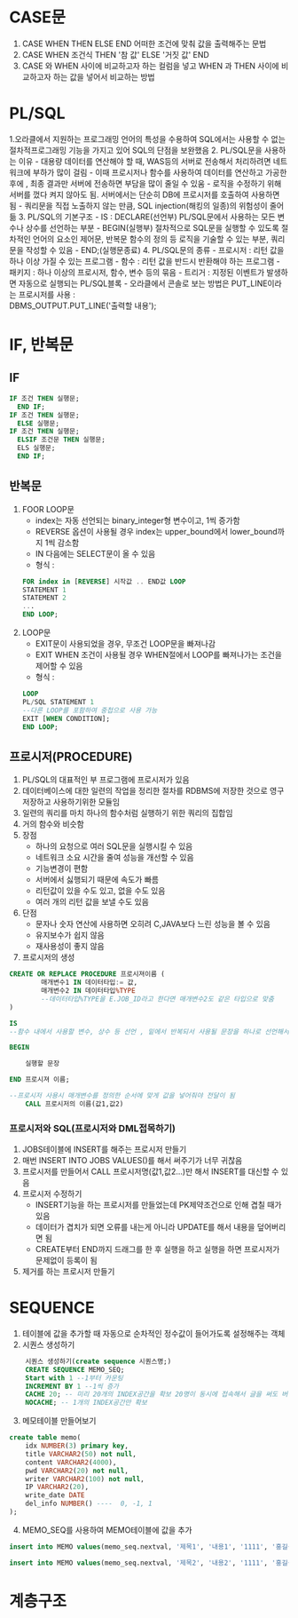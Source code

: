 # CASE문

1. CASE WHEN THEN ELSE END 어떠한 조건에 맞춰 값을 출력해주는 문법
2. CASE WHEN 조건식 THEN '참 값' ELSE '거짓 값' END
3. CASE 와 WHEN 사이에 비교하고자 하는 컬럼을 넣고 WHEN 과 THEN 사이에 비교하고자 하는 값을 넣어서 비교하는 방법

# PL/SQL

1.오라클에서 지원하는 프로그래밍 언어의 특성을 수용하여 SQL에서는 사용할 수 없는 절차적프로그래밍 기능을 가지고 있어 SQL의 단점을 보완했음
2. PL/SQL문을 사용하는 이유
    - 대용량 데이터를 연산해야 할 때, WAS등의 서버로 전송해서 처리하려면 네트워크에 부하가 많이 걸림
    - 이때 프로시저나 함수를 사용하여 데이터를 연산하고 가공한 후에 , 최종 결과만 서버에 전송하면 부담을 많이 줄일 수 있움
    - 로직을 수정하기 위해 서버를 껐다 켜지 않아도 됨. 서버에서는 단순히 DB에 프로시저를 호출하여 사용하면 됨
    - 쿼리문을 직접 노출하지 않는 만큼, SQL injection(해킹의 일종)의 위험성이 줄어듦
3. PL/SQL의 기본구조
    - IS : DECLARE(선언부) PL/SQL문에서 사용하는 모든 변수나 상수를 선언하는 부분
    - BEGIN(실행부) 절차적으로 SQL문을 실행할 수 있도록 절차적인 언어의 요소인 제어문, 반복문 함수의 정의 등 로직을 기술할 수 있는 부분, 쿼리문을 작성할 수 있음
    - END;(실행문종료)
4. PL/SQL문의 종류
    - 프로시저 : 리턴 값을 하나 이상 가질 수 있는 프로그램
    - 함수 : 리턴 값을 반드시 반환해야 하는 프로그램
    - 패키지 : 하나 이상의 프로시저, 함수, 변수 등의 묶음
    - 트리거 : 지정된 이벤트가 발생하면 자동으로 실행되는 PL/SQL블록
    - 오라클에서 콘솔로 보는 방법은 PUT_LINE이라는 프로시저를 사용 : 
    <br>DBMS_OUTPUT.PUT_LINE('출력할 내용');

# IF, 반복문

## IF

```SQL
IF 조건 THEN 실행문;
  END IF;
IF 조건 THEN 실행문;
  ELSE 실행문;
IF 조건 THEN 실행문;
  ELSIF 조건문 THEN 실행문;
  ELS 실행문;
  END IF;
```

## 반복문

1. FOOR LOOP문
    - index는 자동 선언되는 binary_integer형 변수이고, 1씩 증가함
    - REVERSE 옵션이 사용될 경우 index는 upper_bound에서 lower_bound까지 1씩 감소함
    - IN 다음에는 SELECT문이 올 수 있음
    - 형식 :
    ```SQL 
    FOR index in [REVERSE] 시작값 .. END값 LOOP
	STATEMENT 1    
	STATEMENT 2    
	...
    END LOOP;
    ```
2. LOOP문
    - EXIT문이 사용되었을 경우, 무조건 LOOP문을 빠져나감
    - EXIT WHEN 조건이 사용될 경우 WHEN절에서 LOOP를 빠져나가는 조건을 제어할 수 있음
    - 형식 : 
    ```SQL
    LOOP
	PL/SQL STATEMENT 1
	--다른 LOOP를 포함하여 중첩으로 사용 가능
	EXIT [WHEN CONDITION];
    END LOOP;
    ```

## 프로시저(PROCEDURE)

1. PL/SQL의 대표적인 부 프로그램에 프로시저가 있음
2. 데이터베이스에 대한 일련의 작업을 정리한 절차를 RDBMS에 저장한 것으로 영구 저장하고 사용하기위한 모듈임
3. 일련의 쿼리를 마치 하나의 함수처럼 실행하기 위한 쿼리의 집합임
4. 거의 함수와 비슷함
5. 장점
    - 하나의 요청으로 여러 SQL문을 실행시킬 수 있음
    - 네트워크 소요 시간을 줄여 성능을 개선할 수 있음
    - 기능변경이 편함
    - 서버에서 싫행되기 때문에 속도가 빠름
    - 리턴값이 있을 수도 있고, 없을 수도 있음
    - 여러 개의 리턴 값을 보낼 수도 있음
6. 단점
    - 문자나 숫자 연산에 사용하면 오히려 C,JAVA보다 느린 성능을 볼 수 있음
    - 유지보수가 쉽지 않음
    - 재사용성이 좋지 않음
7. 프로시저의 생성
```SQL
CREATE OR REPLACE PROCEDURE 프로시져이름 (
        매개변수1 IN 데이터타입:= 값,
        매개변수2 IN 데이터타입%TYPE
        --데이터타입%TYPE을 E.JOB_ID라고 한다면 매개변수2도 같은 타입으로 맞춤
)

IS
--함수 내에서 사용할 변수, 상수 등 선언 , 밑에서 반복되서 사용될 문장을 하나로 선언해서 사용하겠음

BEGIN

    실행할 문장

END 프로시져 이름;

--프로시저 사용시 매개변수를 정의한 순서에 맞게 값을 넣어줘야 전달이 됨
	CALL 프로시저의 이름(값1,값2)
```

### 프로시저와 SQL(프로시저와 DML접목하기)

1. JOBS테이블에 INSERT를 해주는 프로시저 만들기
2. 매번 INSERT INTO JOBS VALUES()를 해서 써주기가 너무 귀찮음
3. 프로시저를 만들어서 CALL 프로시저명(값1,값2...)만 해서 INSERT를 대신할 수 있음
4. 프로시저 수정하기
    - INSERT기능을 하는 프로시저를 만들었는데 PK제약조건으로 인해 겹칠 때가 있음
    - 데이터가 겹치가 되면 오류를 내는게 아니라 UPDATE를 해서 내용을 덮어버리면 됨
    - CREATE부터 END까지 드래그를 한 후 실행을 하고 실행을 하면 프로시저가 문제없이 등록이 됨
5. 제거를 하는 프로시저 만들기

# SEQUENCE

1. 테이블에 값을 추가할 때 자동으로 순차적인 정수값이 들어가도록 설정해주는 객체
2. 시퀀스 생성하기
```SQL
	시퀀스 생성하기(create sequence 시퀀스명;)
	CREATE SEQUENCE MEMO_SEQ;
	Start with 1 --1부터 카운팅
	INCREMENT BY 1 --1씩 증가
	CACHE 20; -- 미리 20개의 INDEX공간을 확보 20명이 동시에 접속해서 글을 써도 버벅거리지 않게 해준다.
	NOCACHE; -- 1개의 INDEX공간만 확보
```
3. 메모테이블 만들어보기
```SQL
create table memo(
	idx NUMBER(3) primary key,
	title VARCHAR2(50) not null,
	content VARCHAR2(4000),
	pwd VARCHAR2(20) not null,
	writer VARCHAR2(100) not null,
	IP VARCHAR2(20),
	write_date DATE
	del_info NUMBER() ----  0, -1, 1
);
```
4. MEMO_SEQ를 사용하여 MEMO테이블에 값을 추가
```SQL
insert into MEMO values(memo_seq.nextval, '제목1', '내용1', '1111', '홍길동','192.1.1',sysdate );

insert into MEMO values(memo_seq.nextval, '제목2', '내용2', '1111', '홍길동2','192.1.1',sysdate );
```

# 계층구조
